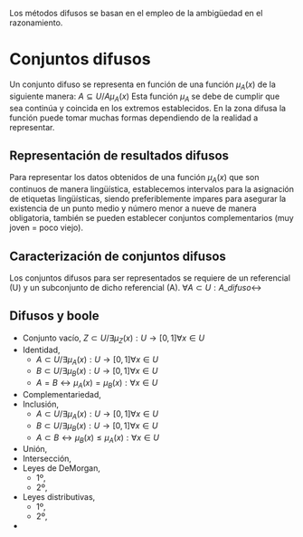 Los métodos difusos se basan en el empleo de la ambigüedad en el razonamiento.
# Conjuntos difusos
Un conjunto difuso se representa en función de una función $\mu_A(x)$ de la siguiente manera:
$A \subseteq U / A \mu_A(x)$
Esta función $\mu_A$ se debe de cumplir que sea continúa y coincida en los extremos establecidos. En la zona difusa la función puede tomar muchas formas dependiendo de la realidad a representar.
## Representación de resultados difusos
Para representar los datos obtenidos de una función $\mu_A(x)$ que son continuos de manera lingüística, establecemos intervalos para la asignación de etiquetas lingüísticas, siendo preferiblemente impares para asegurar la existencia de un punto medio y número menor a nueve de manera obligatoria, también se pueden establecer conjuntos complementarios (muy joven = poco viejo).
## Caracterización de conjuntos difusos
Los conjuntos difusos para ser representados se requiere de un referencial (U) y un subconjunto de dicho referencial (A).
$\forall A \subset U:A\_difuso\leftrightarrow$
## Difusos y boole
- Conjunto vacío, $Z\subset U/\exists \mu_{Z} (x) : U\to [0,1]\forall x\in U$
- Identidad,
	- $A\subset U/\exists \mu_{A} (x) : U\to [0,1]\forall x\in U$
	- $B\subset U/\exists \mu_{B} (x) : U\to [0,1]\forall x\in U$
	- $A=B \leftrightarrow \mu_{A}(x)=\mu_{B}(x):\forall x\in U$
- Complementariedad,
- Inclusión,
	- $A\subset U/\exists \mu_{A} (x) : U\to [0,1]\forall x\in U$
	- $B\subset U/\exists \mu_{B} (x) : U\to [0,1]\forall x\in U$
	- $A\subset B \leftrightarrow \mu_{B}(x)\le\mu_{A}(x):\forall x\in U$
- Unión,
- Intersección, 
- Leyes de DeMorgan,
	- 1º,
	- 2º,
- Leyes distributivas,
	- 1º,
	- 2º,
- 
